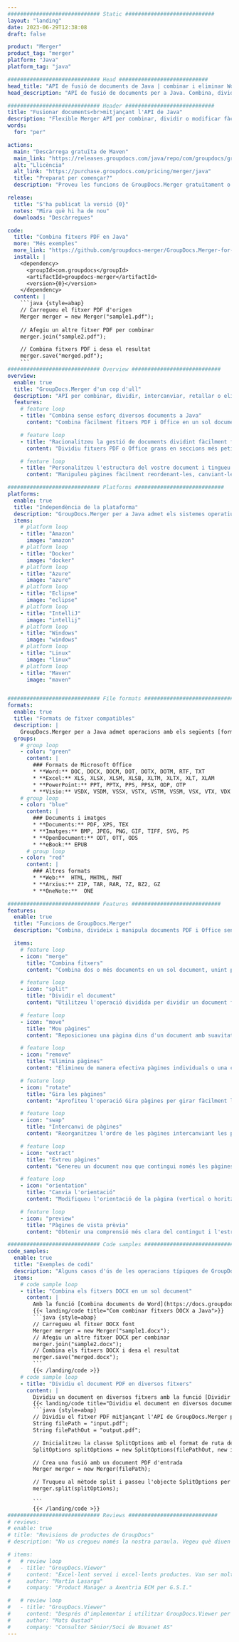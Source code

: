 ```yaml
---
############################# Static ############################
layout: "landing"
date: 2023-06-29T12:38:08
draft: false

product: "Merger"
product_tag: "merger"
platform: "Java"
platform_tag: "java"

############################# Head ############################
head_title: "API de fusió de documents de Java | combinar i eliminar Word Excel PDF XPS EPUB"
head_description: "API de fusió de documents per a Java. Combina, divideix, intercanvia, reordena i elimina pàgines de formats PDF, Microsoft Word, Excel, presentacions, Visio, XPS i EPUB."

############################# Header ############################
title: "Fusionar documents<br>mitjançant l'API de Java"
description: "Flexible Merger API per combinar, dividir o modificar fàcilment documents PDF i Office"
words:
  for: "per"

actions:
  main: "Descàrrega gratuïta de Maven"
  main_link: "https://releases.groupdocs.com/java/repo/com/groupdocs/groupdocs-merger/"
  alt: "Llicència"
  alt_link: "https://purchase.groupdocs.com/pricing/merger/java"
  title: "Preparat per començar?"
  description: "Proveu les funcions de GroupDocs.Merger gratuïtament o sol·liciteu una llicència"

release:
  title: "S'ha publicat la versió {0}"
  notes: "Mira què hi ha de nou"
  downloads: "Descàrregues"

code:
  title: "Combina fitxers PDF en Java"
  more: "Més exemples"
  more_link: "https://github.com/groupdocs-merger/GroupDocs.Merger-for-Java"
  install: |
    <dependency>
      <groupId>com.groupdocs</groupId>
      <artifactId>groupdocs-merger</artifactId>
      <version>{0}</version>
    </dependency>
  content: |
    ```java {style=abap}   
    // Carregueu el fitxer PDF d'origen
    Merger merger = new Merger("sample1.pdf");
    
    // Afegiu un altre fitxer PDF per combinar
    merger.join("sample2.pdf");

    // Combina fitxers PDF i desa el resultat
    merger.save("merged.pdf");
    ```
############################# Overview ############################
overview:
  enable: true
  title: "GroupDocs.Merger d'un cop d'ull"
  description: "API per combinar, dividir, intercanviar, retallar o eliminar documents, diapositives i diagrames en aplicacions Java"
  features:
    # feature loop
    - title: "Combina sense esforç diversos documents a Java"
      content: "Combina fàcilment fitxers PDF i Office en un sol document a Java, aprofitant les capacitats de la biblioteca GroupDocs.Merger. Beneficieu-vos del seu ampli suport de format, que us permet combinar sense problemes diversos tipus de fitxers, donant lloc a un procés de fusió còmode i simplificat."

    # feature loop
    - title: "Racionalitzeu la gestió de documents dividint fàcilment fitxers voluminosos"
      content: "Dividiu fitxers PDF o Office grans en seccions més petites i fàcils de manejar. Podeu dividir documents en funció de pàgines, intervals específics o fins i tot extreure pàgines individuals amb facilitat i comoditat. Optimitzeu la vostra gestió de documents utilitzant les capacitats perfectes de la biblioteca GroupDocs.Merger i feu que els vostres fitxers siguin més organitzats i gestionables."

    # feature loop
    - title: "Personalitzeu l'estructura del vostre document i tingueu control total sobre els vostres fitxers"
      content: "Manipuleu pàgines fàcilment reordenant-les, canviant-les o eliminant-les. Organitzeu i adapteu els vostres documents segons els vostres requisits específics amb la flexibilitat de crear una estructura de fitxers personalitzada."

############################# Platforms ############################
platforms:
  enable: true
  title: "Independència de la plataforma"
  description: "GroupDocs.Merger per a Java admet els sistemes operatius, marcs i gestors de paquets següents"
  items:
    # platform loop
    - title: "Amazon"
      image: "amazon"
    # platform loop
    - title: "Docker"
      image: "docker"
    # platform loop
    - title: "Azure"
      image: "azure"
    # platform loop
    - title: "Eclipse"
      image: "eclipse"
    # platform loop
    - title: "IntelliJ"
      image: "intellij"
    # platform loop
    - title: "Windows"
      image: "windows"
    # platform loop
    - title: "Linux"
      image: "linux"
    # platform loop
    - title: "Maven"
      image: "maven"


############################# File formats ############################
formats:
  enable: true
  title: "Formats de fitxer compatibles"
  description: |
    GroupDocs.Merger per a Java admet operacions amb els següents [formats de fitxer de document](https://docs.groupdocs.com/merger/java/supported-document-formats/).
  groups:
    # group loop
    - color: "green"
      content: |
        ### Formats de Microsoft Office
        * **Word:** DOC, DOCX, DOCM, DOT, DOTX, DOTM, RTF, TXT
        * **Excel:** XLS, XLSX, XLSM, XLSB, XLTM, XLTX, XLT, XLAM
        * **PowerPoint:** PPT, PPTX, PPS, PPSX, ODP, OTP
        * **Visio:** VSDX, VSDM, VSSX, VSTX, VSTM, VSSM, VSX, VTX, VDX
    # group loop
    - color: "blue"
      content: |
        ### Documents i imatges
        * **Documents:** PDF, XPS, TEX
        * **Imatges:** BMP, JPEG, PNG, GIF, TIFF, SVG, PS
        * **OpenDocument:** ODT, OTT, ODS
        * **eBook:** EPUB
      # group loop
    - color: "red"
      content: |
        ### Altres formats
        * **Web:**  HTML, MHTML, MHT
        * **Arxius:** ZIP, TAR, RAR, 7Z, BZ2, GZ
        * **OneNote:**  ONE

############################# Features ############################
features:
  enable: true
  title: "Funcions de GroupDocs.Merger"
  description: "Combina, divideix i manipula documents PDF i Office sense problemes"

  items:
    # feature loop
    - icon: "merge"
      title: "Combina fitxers"
      content: "Combina dos o més documents en un sol document, unint pàgines específiques o intervals de pàgines de diversos documents font."

    # feature loop
    - icon: "split"
      title: "Dividir el document"
      content: "Utilitzeu l'operació dividida per dividir un document font en diversos documents resultants, permetent una organització i una gestió eficients dels fitxers."

    # feature loop
    - icon: "move"
      title: "Mou pàgines"
      content: "Reposicioneu una pàgina dins d'un document amb suavitat aprofitant la funció MovePage."

    # feature loop
    - icon: "remove"
      title: "Elimina pàgines"
      content: "Elimineu de manera efectiva pàgines individuals o una col·lecció de números de pàgina específics del document font amb la funció Elimina pàgines."

    # feature loop
    - icon: "rotate"
      title: "Gira les pàgines"
      content: "Aprofiteu l'operació Gira pàgines per girar fàcilment les pàgines d'un document especificant l'angle de rotació com a 90, 180 o 270 graus."

    # feature loop
    - icon: "swap"
      title: "Intercanvi de pàgines"
      content: "Reorganitzeu l'ordre de les pàgines intercanviant les posicions de dues pàgines dins del document font, produint un nou document."

    # feature loop
    - icon: "extract"
      title: "Extreu pàgines"
      content: "Genereu un document nou que contingui només les pàgines seleccionades extraient pàgines o intervals de pàgines concrets del document font."

    # feature loop
    - icon: "orientation"
      title: "Canvia l'orientació"
      content: "Modifiqueu l'orientació de la pàgina (vertical o horitzontal) per a pàgines específiques o totes les pàgines del document aprofitant l'operació ChangeOrientation."

    # feature loop
    - icon: "preview"
      title: "Pàgines de vista prèvia"
      content: "Obtenir una comprensió més clara del contingut i l'estructura del document generant representacions d'imatge de les seves pàgines. Feu visualitzacions prèvies de totes les pàgines o només de pàgines específiques."

############################# Code samples ############################
code_samples:
  enable: true
  title: "Exemples de codi"
  description: "Alguns casos d'ús de les operacions típiques de GroupDocs.Merger per a Java"
  items:
    # code sample loop
    - title: "Combina els fitxers DOCX en un sol document"
      content: |
        Amb la funció [Combina documents de Word](https://docs.groupdocs.com/merger/java/merge/word/), podeu combinar fitxers DOCX sencers en un sol document carregant el fitxer font, afegint més fitxers DOCX per unir-vos , i desant el document combinat. A continuació es mostra un fragment de codi Java que demostra el procés de fusió:
        {{< landing/code title="Com combinar fitxers DOCX a Java">}}
        ```java {style=abap}   
        // Carregueu el fitxer DOCX font
        Merger merger = new Merger("sample1.docx");
        // Afegiu un altre fitxer DOCX per combinar
        merger.join("sample2.docx");
        // Combina els fitxers DOCX i desa el resultat
        merger.save("merged.docx");
        ```
        {{< /landing/code >}}
    # code sample loop
    - title: "Dividiu el document PDF en diversos fitxers"
      content: |
        Dividiu un document en diversos fitxers amb la funció [Dividir document](https://docs.groupdocs.com/merger/java/split-document/) per simplificar el procés de gestió i extracció de seccions o pàgines específiques de documents grans. Us permet dividir els documents en parts més petites en funció de diversos criteris: per rang de pàgines, per pàgines inicials/finals, per números de pàgina parell/parell, etc.
        {{< landing/code title="Dividiu el document en diversos documents d'una pàgina">}}
        ```java {style=abap}   
        // Dividiu el fitxer PDF mitjançant l'API de GroupDocs.Merger per a Java
        String filePath = "input.pdf";
        String filePathOut = "output.pdf";

        // Inicialitzeu la classe SplitOptions amb el format de ruta dels fitxers de sortida
        SplitOptions splitOptions = new SplitOptions(filePathOut, new int[] { 3, 6, 8 });

        // Crea una fusió amb un document PDF d'entrada
        Merger merger = new Merger(filePath);

        // Truqueu al mètode split i passeu l'objecte SplitOptions per desar els documents resultants
        merger.split(splitOptions);
  
        ```
        {{< /landing/code >}}
############################# Reviews ############################
# reviews:
# enable: true
# title: "Revisions de productes de GroupDocs"
# description: "No us cregueu només la nostra paraula. Vegeu què diuen altres desenvolupadors sobre les nostres API"

# items:
#   # review loop
#   - title: "GroupDocs.Viewer"
#     content: "Excel·lent servei i excel·lents productes. Van ser molt útils i sensibles durant el procés d'implementació de GroupDocs.Viewer per a .NET, no els podem recomanar prou."
#     author: "Martín Lasarga"
#     company: "Product Manager a Axentria ECM per G.S.I."

#   # review loop
#   - title: "GroupDocs.Viewer"
#     content: "Després d'implementar i utilitzar GroupDocs.Viewer per a .NET al projecte, sembla que funciona molt bé. He provat amb molts documents i fins ara tot va bé. Tot el que hi he llançat es mostra molt bé i es veu tan bé com ho faria en un visualitzador de PDF o MS Word."
#     author: "Mats Oustad"
#     company: "Consultor Sènior/Soci de Novanet AS"
---
```

